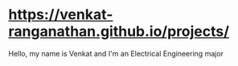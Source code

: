 # https://venkat-ranganathan.github.io/projects/

Hello, my name is Venkat and I'm an Electrical Engineering major




